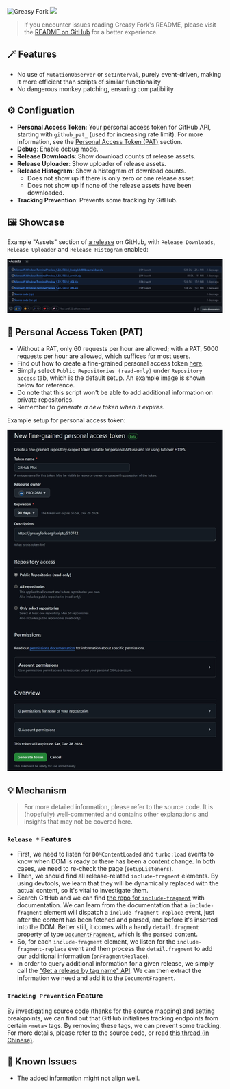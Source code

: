 ![Greasy Fork](https://img.shields.io/greasyfork/dt/510742) [![](https://img.shields.io/badge/Crazy%20Thur.-V%20me%2050-red?logo=kfc)](https://greasyfork.org/rails/active_storage/blobs/redirect/eyJfcmFpbHMiOnsibWVzc2FnZSI6IkJBaHBBaWZvIiwiZXhwIjpudWxsLCJwdXIiOiJibG9iX2lkIn19--10e04ed7ed56ae18d22cec6d675b34fd579cecab/wechat.jpeg?locale=zh-CN)

> If you encounter issues reading Greasy Fork's README, please visit the [README on GitHub](https://github.com/PRO-2684/gadgets/blob/main/github_plus/README.md) for a better experience.

## 🪄 Features

- No use of `MutationObserver` or `setInterval`, purely event-driven, making it more efficient than scripts of similar functionality
- No dangerous monkey patching, ensuring compatibility

## ⚙️ Configuation

- **Personal Access Token**: Your personal access token for GitHub API, starting with `github_pat_` (used for increasing rate limit). For more information, see the [Personal Access Token (PAT)](#-personal-access-token-pat) section.
- **Debug**: Enable debug mode.
- **Release Downloads**: Show download counts of release assets.
- **Release Uploader**: Show uploader of release assets.
- **Release Histogram**: Show a histogram of download counts.
    - Does not show up if there is only zero or one release asset.
    - Does not show up if none of the release assets have been downloaded.
- **Tracking Prevention**: Prevents some tracking by GitHub.

## 🖼️ Showcase

Example "Assets" section of [a release](https://github.com/microsoft/terminal/releases/tag/v1.22.2702.0) on GitHub, with `Release Downloads`, `Release Uploader` and `Release Histogram` enabled:

![](./assets.jpg)

## 🔑 Personal Access Token (PAT)

- Without a PAT, only $60$ requests per hour are allowed; with a PAT, $5000$ requests per hour are allowed, which suffices for most users.
- Find out how to create a fine-grained personal access token [here](https://docs.github.com/en/authentication/keeping-your-account-and-data-secure/managing-your-personal-access-tokens#creating-a-fine-grained-personal-access-token).
- Simply select `Public Repositories (read-only)` under `Repository access` tab, which is the default setup. An example image is shown below for reference.
- Do note that this script won't be able to add additional information on private repositories.
- Remember to *generate a new token when it expires*.

Example setup for personal access token:

![](./token.jpeg)

## 💡 Mechanism

> For more detailed information, please refer to the source code. It is (hopefully) well-commented and contains other explanations and insights that may not be covered here.

### `Release *` Features

- First, we need to listen for `DOMContentLoaded` and `turbo:load` events to know when DOM is ready or there has been a content change. In both cases, we need to re-check the page (`setupListeners`).
- Then, we should find all release-related `include-fragment` elements. By using devtools, we learn that they will be dynamically replaced with the actual content, so it's vital to investigate them.
- Search GitHub and we can find [the repo for `include-fragment`](https://github.com/github/include-fragment-element/) with documentation. We can learn from the documentation that a `include-fragment` element will dispatch a `include-fragment-replace` event, just after the content has been fetched and parsed, and before it's inserted into the DOM. Better still, it comes with a handy `detail.fragment` property of type [`DocumentFragment`](https://developer.mozilla.org/en-US/docs/Web/API/DocumentFragment), which is the parsed content.
- So, for each `include-fragment` element, we listen for the `include-fragment-replace` event and then process the `detail.fragment` to add our additional information (`onFragmentReplace`).
- In order to query additional information for a given release, we simply call the ["Get a release by tag name" API](https://docs.github.com/en/rest/releases/releases?apiVersion=2022-11-28#get-a-release-by-tag-name). We can then extract the information we need and add it to the `DocumentFragment`.

### `Tracking Prevention` Feature

By investigating source code (thanks for the source mapping) and setting breakpoints, we can find out that GitHub initializes tracking endpoints from certain `<meta>` tags. By removing these tags, we can prevent some tracking. For more details, please refer to the source code, or read [this thread (in Chinese)](https://www.52pojie.cn/forum.php?mod=viewthread&tid=1969514).

## 🤔 Known Issues

- The added information might not align well.
